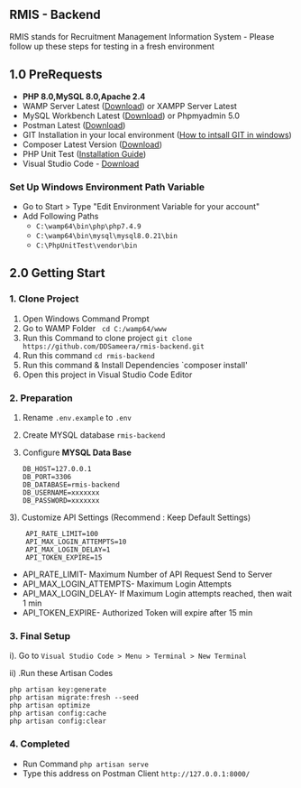 ## RMIS - Backend

RMIS stands for Recruitment Management Information System - Please follow up these steps  for testing in a fresh environment

## 1.0 PreRequests
- ****PHP 8.0,MySQL 8.0,Apache 2.4****
- WAMP Server Latest ([Download](https://www.wampserver.com/en/))
  or XAMPP Server Latest
- MySQL Workbench Latest ([Download](https://dev.mysql.com/downloads/workbench/)) or Phpmyadmin 5.0
- Postman Latest ([Download](https://www.postman.com/downloads/))
- GIT Installation in your local environment ([How to intsall GIT in windows](https://phoenixnap.com/kb/how-to-install-git-windows))
- Composer Latest Version ([Download](https://getcomposer.org/download/ ))
- PHP Unit Test ([Installation Guide](https://perials.com/installing-phpunit-windows/))
- Visual Studio Code  -  [Download](https://code.visualstudio.com/) 

### Set Up Windows Environment Path Variable
- Go to Start > Type "Edit Environment Variable for your account"
- Add Following Paths 
    - `C:\wamp64\bin\php\php7.4.9`
    - `C:\wamp64\bin\mysql\mysql8.0.21\bin`
    - `C:\PhpUnitTest\vendor\bin`

## 2.0 Getting Start

### 1. Clone Project
1) Open Windows Command Prompt 
2) Go to WAMP Folder <code> cd  C:/wamp64/www </code>
3) Run this Command to clone project
   `git clone https://github.com/DDSameera/rmis-backend.git` 
4) Run this command `cd rmis-backend`
5) Run this command & Install Dependencies `composer install'
6) Open this project in Visual Studio Code Editor 
    
          
### 2. Preparation 
1) Rename <code>.env.example</code> to <code>.env</code>
2) Create MYSQL database  ``rmis-backend``
3) Configure **MYSQL Data Base**
            
       DB_HOST=127.0.0.1
       DB_PORT=3306
       DB_DATABASE=rmis-backend
       DB_USERNAME=xxxxxxx
       DB_PASSWORD=xxxxxxx
       
     
3). Customize API Settings (Recommend : Keep Default Settings)
      
        API_RATE_LIMIT=100
        API_MAX_LOGIN_ATTEMPTS=10
        API_MAX_LOGIN_DELAY=1
        API_TOKEN_EXPIRE=15
      
<ul>
<li>API_RATE_LIMIT- Maximum Number of API Request Send to Server</li>
<li>API_MAX_LOGIN_ATTEMPTS- Maximum Login Attempts
<li>API_MAX_LOGIN_DELAY- If Maximum Login attempts reached, then wait 1 min</li>
<li>API_TOKEN_EXPIRE- Authorized Token will expire after 15 min</li>
</ul>

### 3. Final Setup

i). Go to `Visual Studio Code > Menu > Terminal > New Terminal`
   
ii) .Run these Artisan Codes

    php artisan key:generate
    php artisan migrate:fresh --seed
    php artisan optimize
    php artisan config:cache
    php artisan config:clear

### 4. Completed
- Run Command `php artisan serve`
- Type this address on Postman Client ``http://127.0.0.1:8000/``